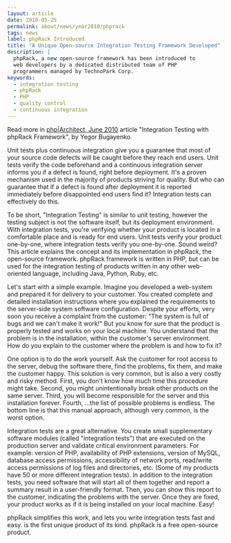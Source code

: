 ```yaml
---
layout: article
date: 2010-05-25
permalink: about/news/year2010/phprack
tags: news
label: phpRack Introduced
title: "A Unique Open-source Integration Testing Framework Developed"
description: |
  phpRack, a new open-source framework has been introduced to
  web developers by a dedicated distributed team of PHP
  programmers managed by TechnoPark Corp.
keywords:
  - integration testing
  - phpRack
  - PHP
  - quality control
  - continuous integration
---
```


Read more in [php|Architect, June 2010](http://www.phparch.com/magazine/2010/june/)
article "Integration Testing with phpRack Framework", by
Yegor Bugayenko.

Unit tests plus continuous integration give you a guarantee that most of your source code defects
will be caught before they reach end users. Unit tests verify the code beforehand and a continuous
integration server informs you if a defect is found, right before deployment. It's a proven
mechanism used in the majority of products striving for quality. But who can guarantee that if a
defect is found after deployment it is reported immediately before disappointed end users find it?
Integration tests can effectively do this.

To be short, "Integration Testing" is similar to unit testing, however the testing subject is not
the software itself, but its deployment environment. With integration tests, you're verifying
whether your product is located in a comfortable place and is ready for end users. Unit tests verify
your product one-by-one, where integration tests verify you one-by-one. Sound weird? This article
explains the concept and its implementation in phpRack, the open-source framework. phpRack framework is written in
PHP, but can be used for the integration testing of products written in any other web-oriented
language, including Java, Python, Ruby, etc.

Let's start with a simple example. Imagine you developed a web-system and prepared it for delivery
to your customer. You created complete and detailed installation instructions where you explained
the requirements to the server-side system software configuration. Despite your efforts, very soon
you receive a complaint from the customer: "The system is full of bugs and we can't make it work!"
But you know for sure that the product is properly tested and works on your local machine. You
understand that the problem is in the installation, within the customer's server environment. How do
you explain to the customer where the problem is and how to fix it?

One option is to do the work yourself. Ask the customer for root access to the server, debug the
software there, find the problems, fix them, and make the customer happy. This solution is very
common, but is also a very costly and risky method. First, you don't know how much time this
procedure might take. Second, you might unintentionally break other products on the same server.
Third, you will become responsible for the server and this installation forever. Fourth, ...the list
of possible problems is endless. The bottom line is that this manual approach, although very common,
is the worst option.

Integration tests are a great alternative. You create small supplementary software modules (called
"integration tests") that are executed on the production server and validate critical environment parameters. For
example: version of PHP, availability of PHP extensions, version of MySQL, database access
permissions, accessibility of network ports, read/write access permissions of log files and
directories, etc. (Some of my products have 50 or more different integration tests). In addition to
the integration tests, you need software that will start all of them together and report a summary
result in a user-friendly format. Then, you can show this report to the customer, indicating the
problems with the server. Once they are fixed, your product works as if it is being installed on
your local machine. Easy!

phpRack simplifies this work, and lets you write integration tests fast and easy. is the first unique
product of its kind. phpRack is a free open-source product.
